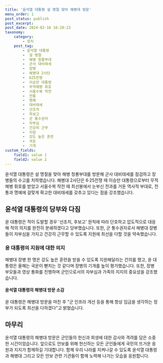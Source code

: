 ```yaml
---
title: '윤석열 대통령 설 명절 맞아 해병대 방문'
menu_order: 1
post_status: publish
post_excerpt: 
post_date: 2024-02-16 16:28:23
taxonomy:
    category:
        - 정치
    post_tag:
        - 윤석열 대통령
        -  설 명절
        -  해병 청룡부대
        -  군사 대비태세
        -  장병
        -  해병대 2사단
        -  625전쟁
        -  이승만 대통령
        -  무적해병 휘호
        -  서울수복 작전
        -  전통
        -  명예
        -  대비태세
        -  선조치
        -  후보고
        -  군 통수권자
        -  자부심
        -  건강히 근무
        -  지원
        -  강도 높은 훈련
        -  국운
        -  기개
custom_fields:
    field1: value 1
    field2: value 2
---
```


윤석열 대통령은 설 명절을 맞아 해병 청룡부대를 방문해 군사 대비태세를 점검하고 장병들의 수고를 치하했습니다. 해병대 2사단은 6·25전쟁 때 이승만 대통령으로부터 무적해병 휘호를 받았고 서울수복 작전 때 최선봉에서 눈부신 전과를 거둔 역사적 부대로, 전통과 명예에 걸맞게 확고한 대비태세를 갖추고 있다는 점을 강조했습니다.
## 윤석열 대통령의 당부와 다짐
윤 대통령은 적이 도발할 경우 '선조치, 후보고' 원칙에 따라 단호하고 압도적으로 대응해 적의 의지를 완전히 분쇄하겠다고 당부했습니다. 또한, 군 통수권자로서 해병대 장병들이 자부심을 가지고 건강히 근무할 수 있도록 지원에 최선을 다할 것을 약속했습니다. 
### 윤 대통령의 지원에 대한 의지
해병대 장병 한 명은 강도 높은 훈련을 받을 수 있도록 지원해달라는 건의를 했고, 윤 대통령은 올해는 국운이 뻗치는 것 같다며 장병의 기개를 높이 평가했습니다. 또한, 장병 부모들과 영상 통화를 진행하며 군인으로서의 자부심과 가족의 지지의 중요성을 강조했습니다.
#### 윤석열 대통령의 해병대 방문 소감
윤 대통령은 해병대 방문을 마친 후 "군 인프라 개선 등을 통해 항상 임금을 생각하는 정부가 되도록 최선을 다하겠다"고 밝혔습니다.
## 마무리
윤석열 대통령의 해병대 방문은 군인들의 헌신과 희생에 대한 감사와 격려를 담은 소중한 시간이었습니다. 앞으로도 안보를 위해 헌신하는 모든 군인들에게 국민의 뜨거운 응원과 지지가 함께하길 기대합니다. 함께 우리 나라를 지켜나갈 수 있도록 윤석열 대통령과 해병대 그리고 모든 안보 관련 기관들이 함께 노력해 나가는 모습을 응원합니다.
